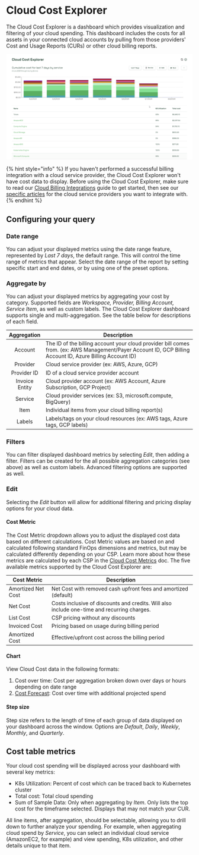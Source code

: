 # Cloud Cost Explorer

The Cloud Cost Explorer is a dashboard which provides visualization and filtering of your cloud spending. This dashboard includes the costs for all assets in your connected cloud accounts by pulling from those providers' Cost and Usage Reports (CURs) or other cloud billing reports.

![Cloud Cost Explorer dashboard](/.gitbook/assets/cloud-cost-explorer.png)

{% hint style="info" %}
If you haven't performed a successful billing integration with a cloud service provider, the Cloud Cost Explorer won't have cost data to display. Before using the Cloud Cost Explorer, make sure to read our [Cloud Billing Integrations](/install-and-configure/install/cloud-integration/README.md) guide to get started, then see our [specific articles](/install-and-configure/install/cloud-integration/README.md#adding-a-cloud-integration) for the cloud service providers you want to integrate with.
{% endhint %}

## Configuring your query

### Date range

You can adjust your displayed metrics using the date range feature, represented by _Last 7 days_, the default range. This will control the time range of metrics that appear. Select the date range of the report by setting specific start and end dates, or by using one of the preset options.

### Aggregate by

You can adjust your displayed metrics by aggregating your cost by category. Supported fields are _Workspace, Provider, Billing Account, Service Item_, as well as custom labels. The Cloud Cost Explorer dashboard supports single and multi-aggregation. See the table below for descriptions of each field.

|   Aggregation  | Description                                                                                                                                                |
| :------------: | ---------------------------------------------------------------------------------------------------------------------------------------------------------- |
|     Account    | The ID of the billing account your cloud provider bill comes from. (ex: AWS Management/Payer Account ID, GCP Billing Account ID, Azure Billing Account ID) |
|    Provider    | Cloud service provider (ex: AWS, Azure, GCP)                                                                                                               |
|    Provider ID | ID of a cloud service provider account                                                                                                                     |
| Invoice Entity | Cloud provider account (ex: AWS Account, Azure Subscription, GCP Project)                                                                                  |
|     Service    | Cloud provider services (ex: S3, microsoft.compute, BigQuery)                                                                                              |
|      Item      | Individual items from your cloud billing report(s)                                                                                                         |
|     Labels     | Labels/tags on your cloud resources (ex: AWS tags, Azure tags, GCP labels)                                                                                 |

### Filters

You can filter displayed dashboard metrics by selecting _Edit_, then adding a filter. Filters can be created for the all possible aggregation categories (see above) as well as custom labels. Advanced filtering options are supported as well.

### Edit

Selecting the _Edit_ button will allow for additional filtering and pricing display options for your cloud data.

#### Cost Metric

The Cost Metric dropdown allows you to adjust the displayed cost data based on different calculations. Cost Metric values are based on and calculated following standard FinOps dimensions and metrics, but may be calculated differently depending on your CSP. Learn more about how these metrics are calculated by each CSP in the [Cloud Cost Metrics](https://docs.kubecost.com/apis/apis-overview/cloud-cost-api/cloud-cost-metrics) doc. The five available metrics supported by the Cloud Cost Explorer are:

| Cost Metric        | Description                                                                                 |
| ------------------ | ------------------------------------------------------------------------------------------- |
| Amortized Net Cost | Net Cost with removed cash upfront fees and amortized (default)                             |
| Net Cost           | Costs inclusive of discounts and credits. Will also include one-time and recurring charges. |
| List Cost          | CSP pricing without any discounts                                                           |
| Invoiced Cost      | Pricing based on usage during billing period                                                |
| Amortized Cost     | Effective/upfront cost across the billing period                                            |

#### Chart

View Cloud Cost data in the following formats:

1. Cost over time: Cost per aggregation broken down over days or hours depending on date range
2. [Cost Forecast](/using-kubecost/forecasting.md): Cost over time with additional projected spend

#### Step size

Step size refers to the length of time of each group of data displayed on your dashboard across the window. Options are _Default_, _Daily_, _Weekly_, _Monthly_, and _Quarterly_.

## Cost table metrics

Your cloud cost spending will be displayed across your dashboard with several key metrics:

* K8s Utilization: Percent of cost which can be traced back to Kubernetes cluster
* Total cost: Total cloud spending
* Sum of Sample Data: Only when aggregating by _Item_. Only lists the top cost for the timeframe selected. Displays that may not match your CUR.

All line items, after aggregation, should be selectable, allowing you to drill down to further analyze your spending. For example, when aggregating cloud spend by _Service_, you can select an individual cloud service (AmazonEC2, for example) and view spending, K8s utilization, and other details unique to that item.
